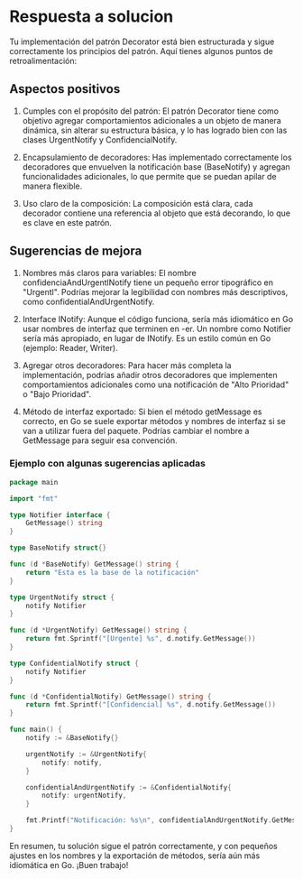 # Respuesta a solucion

Tu implementación del patrón Decorator está bien estructurada y sigue correctamente los principios del patrón. Aquí tienes algunos puntos de retroalimentación:

## Aspectos positivos

1. Cumples con el propósito del patrón: El patrón Decorator tiene como objetivo agregar comportamientos adicionales a un objeto de manera dinámica, sin alterar su estructura básica, y lo has logrado bien con las clases UrgentNotify y ConfidencialNotify.

2. Encapsulamiento de decoradores: Has implementado correctamente los decoradores que envuelven la notificación base (BaseNotify) y agregan funcionalidades adicionales, lo que permite que se puedan apilar de manera flexible.

3. Uso claro de la composición: La composición está clara, cada decorador contiene una referencia al objeto que está decorando, lo que es clave en este patrón.

## Sugerencias de mejora

1. Nombres más claros para variables: El nombre confidenciaAndUrgentlNotify tiene un pequeño error tipográfico en "Urgentl". Podrías mejorar la legibilidad con nombres más descriptivos, como confidentialAndUrgentNotify.

2. Interface INotify: Aunque el código funciona, sería más idiomático en Go usar nombres de interfaz que terminen en -er. Un nombre como Notifier sería más apropiado, en lugar de INotify. Es un estilo común en Go (ejemplo: Reader, Writer).

3. Agregar otros decoradores: Para hacer más completa la implementación, podrías añadir otros decoradores que implementen comportamientos adicionales como una notificación de "Alto Prioridad" o "Bajo Prioridad".

4. Método de interfaz exportado: Si bien el método getMessage es correcto, en Go se suele exportar métodos y nombres de interfaz si se van a utilizar fuera del paquete. Podrías cambiar el nombre a GetMessage para seguir esa convención.

### Ejemplo con algunas sugerencias aplicadas

```go
package main

import "fmt"

type Notifier interface {
    GetMessage() string
}

type BaseNotify struct{}

func (d *BaseNotify) GetMessage() string {
    return "Esta es la base de la notificación"
}

type UrgentNotify struct {
    notify Notifier
}

func (d *UrgentNotify) GetMessage() string {
    return fmt.Sprintf("[Urgente] %s", d.notify.GetMessage())
}

type ConfidentialNotify struct {
    notify Notifier
}

func (d *ConfidentialNotify) GetMessage() string {
    return fmt.Sprintf("[Confidencial] %s", d.notify.GetMessage())
}

func main() {
    notify := &BaseNotify{}

    urgentNotify := &UrgentNotify{
        notify: notify,
    }

    confidentialAndUrgentNotify := &ConfidentialNotify{
        notify: urgentNotify,
    }

    fmt.Printf("Notificación: %s\n", confidentialAndUrgentNotify.GetMessage())
}
```

En resumen, tu solución sigue el patrón correctamente, y con pequeños ajustes en los nombres y la exportación de métodos, sería aún más idiomática en Go. ¡Buen trabajo!
